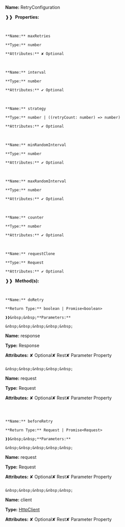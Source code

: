 **Name:** RetryConfiguration

❱❱&nbsp;&nbsp;**Properties:**

&nbsp;&nbsp;&nbsp;&nbsp;&nbsp;
```
**Name:** maxRetries

**Type:** number

**Attributes:** ✘ Optional

```

&nbsp;&nbsp;&nbsp;&nbsp;&nbsp;
```
**Name:** interval

**Type:** number

**Attributes:** ✔ Optional

```

&nbsp;&nbsp;&nbsp;&nbsp;&nbsp;
```
**Name:** strategy

**Type:** number | ((retryCount: number) => number)

**Attributes:** ✔ Optional

```

&nbsp;&nbsp;&nbsp;&nbsp;&nbsp;
```
**Name:** minRandomInterval

**Type:** number

**Attributes:** ✔ Optional

```

&nbsp;&nbsp;&nbsp;&nbsp;&nbsp;
```
**Name:** maxRandomInterval

**Type:** number

**Attributes:** ✔ Optional

```

&nbsp;&nbsp;&nbsp;&nbsp;&nbsp;
```
**Name:** counter

**Type:** number

**Attributes:** ✔ Optional

```

&nbsp;&nbsp;&nbsp;&nbsp;&nbsp;
```
**Name:** requestClone

**Type:** Request

**Attributes:** ✔ Optional

```

❱❱&nbsp;&nbsp;**Method(s):**

&nbsp;&nbsp;&nbsp;&nbsp;&nbsp;
```
**Name:** doRetry

**Return Type:** boolean | Promise<boolean>

❱❱&nbsp;&nbsp;**Parameters:**

&nbsp;&nbsp;&nbsp;&nbsp;&nbsp;
```
**Name:** response

**Type:** Response

**Attributes:** ✘ Optional✘ Rest✘ Parameter Property

```

&nbsp;&nbsp;&nbsp;&nbsp;&nbsp;
```
**Name:** request

**Type:** Request

**Attributes:** ✘ Optional✘ Rest✘ Parameter Property

```

```

&nbsp;&nbsp;&nbsp;&nbsp;&nbsp;
```
**Name:** beforeRetry

**Return Type:** Request | Promise<Request>

❱❱&nbsp;&nbsp;**Parameters:**

&nbsp;&nbsp;&nbsp;&nbsp;&nbsp;
```
**Name:** request

**Type:** Request

**Attributes:** ✘ Optional✘ Rest✘ Parameter Property

```

&nbsp;&nbsp;&nbsp;&nbsp;&nbsp;
```
**Name:** client

**Type:** [HttpClient](https://gitbook-18.gitbook.io/au//fetch-client/http-client/classes/httpclient)

**Attributes:** ✘ Optional✘ Rest✘ Parameter Property

```

```


